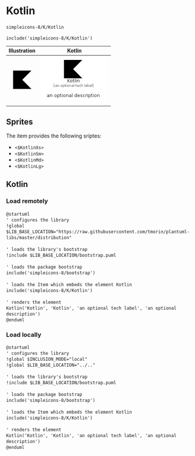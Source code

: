 # Kotlin


```text
simpleicons-8/K/Kotlin
```

```text
include('simpleicons-8/K/Kotlin')
```



| Illustration | Kotlin |
| :---: | :---: |
| ![illustration for Illustration](../../simpleicons-8/K/Kotlin.png) | ![illustration for Kotlin](../../simpleicons-8/K/Kotlin.Local.png) |



## Sprites
The item provides the following sriptes:

- `<$KotlinXs>`
- `<$KotlinSm>`
- `<$KotlinMd>`
- `<$KotlinLg>`





## Kotlin

### Load remotely
```plantuml
@startuml
' configures the library
!global $LIB_BASE_LOCATION="https://raw.githubusercontent.com/tmorin/plantuml-libs/master/distribution"

' loads the library's bootstrap
!include $LIB_BASE_LOCATION/bootstrap.puml

' loads the package bootstrap
include('simpleicons-8/bootstrap')

' loads the Item which embeds the element Kotlin
include('simpleicons-8/K/Kotlin')

' renders the element
Kotlin('Kotlin', 'Kotlin', 'an optional tech label', 'an optional description')
@enduml
```

### Load locally
```plantuml
@startuml
' configures the library
!global $INCLUSION_MODE="local"
!global $LIB_BASE_LOCATION="../.."

' loads the library's bootstrap
!include $LIB_BASE_LOCATION/bootstrap.puml

' loads the package bootstrap
include('simpleicons-8/bootstrap')

' loads the Item which embeds the element Kotlin
include('simpleicons-8/K/Kotlin')

' renders the element
Kotlin('Kotlin', 'Kotlin', 'an optional tech label', 'an optional description')
@enduml
```

